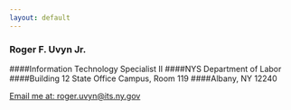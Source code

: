 ```yaml
---
layout: default
---
```


### Roger F. Uvyn Jr.
####Information Technology Specialist II
####NYS Department of Labor
####Building 12 State Office Campus, Room 119
####Albany, NY 12240
<p><a href="mailto:roger.uvyn@its.ny.gov">Email me at: roger.uvyn@its.ny.gov</a></p>
